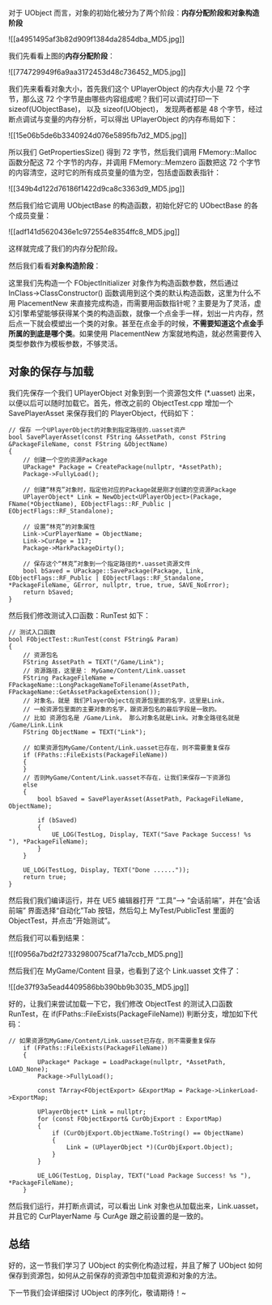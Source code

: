 
对于 UObject 而言，对象的初始化被分为了两个阶段：**内存分配阶段和对象构造阶段**


![[a4951495af3b82d909f1384da2854dba_MD5.jpg]]

我们先看看上图的**内存分配阶段**：

![[774729949f6a9aa3172453d48c736452_MD5.jpg]]

我们先来看看对象大小，首先我们这个 UPlayerObject 的内存大小是 72 个字节，那么这 72 个字节是由哪些内容组成呢？我们可以调试打印一下 sizeof(UObjectBase)， 以及 sizeof(UObject)， 发现两者都是 48 个字节，经过断点调试与变量的内存分析，可以得出 UPlayerObject 的内存布局如下：

![[15e06b5de6b3340924d076e5895fb7d2_MD5.jpg]]

所以我们 GetPropertiesSize() 得到 72 字节，然后我们调用 FMemory::Malloc 函数分配这 72 个字节的内存，并调用 FMemory::Memzero 函数把这 72 个字节的内容清空，这时它的所有成员变量的值为空，包括虚函数表指针：

![[349b4d122d76186f1422d9ca8c3363d9_MD5.jpg]]

然后我们给它调用 UObjectBase 的构造函数，初始化好它的 UObectBase 的各个成员变量：

![[adf141d5620436e1c972554e8354ffc8_MD5.jpg]]

这样就完成了我们的内存分配阶段。

然后我们看看**对象构造阶段**：

这里我们先构造一个 FObjectInitializer 对象作为构造函数参数，然后通过 InClass->ClassConstructor() 函数调用到这个类的默认构造函数，这里为什么不用 PlacementNew 来直接完成构造，而需要用函数指针呢？主要是为了灵活，虚幻引擎希望能够获得某个类的构造函数，就像一个点金手一样，划出一片内存，然后点一下就会模塑出一个类的对象。甚至在点金手的时候，**不需要知道这个点金手所属的到底是哪个类**。如果使用 PlacementNew 方案就地构造，就必然需要传入类型参数作为模板参数，不够灵活。

## 对象的保存与加载

我们先保存一个我们 UPlayerObject 对象到到一个资源包文件 (*.uasset) 出来，以便以后可以随时加载它。首先，修改之前的 ObjectTest.cpp 增加一个 SavePlayerAsset 来保存我们的 PlayerObject，代码如下：

```
// 保存 一个UPlayerObject的对象到指定路径的.uasset资产
bool SavePlayerAsset(const FString &AssetPath, const FString &PackageFileName, const FString &ObjectName)
{
	// 创建一个空的资源Package
	UPackage* Package = CreatePackage(nullptr, *AssetPath);
	Package->FullyLoad();

	// 创建“林克”对象时，指定他对应的Package就是刚才创建的空资源Package
	UPlayerObject* Link = NewObject<UPlayerObject>(Package, FName(*ObjectName), EObjectFlags::RF_Public | EObjectFlags::RF_Standalone);

	// 设置“林克”的对象属性
	Link->CurPlayerName = ObjectName;
	Link->CurAge = 117;
	Package->MarkPackageDirty();

	// 保存这个“林克”对象到一个指定路径的*.uasset资源文件
	bool bSaved = UPackage::SavePackage(Package, Link, EObjectFlags::RF_Public | EObjectFlags::RF_Standalone, *PackageFileName, GError, nullptr, true, true, SAVE_NoError);
	return bSaved;
}
```

然后我们修改测试入口函数：RunTest 如下：

```
// 测试入口函数
bool FObjectTest::RunTest(const FString& Param)
{
	// 资源包名
	FString AssetPath = TEXT("/Game/Link");
	// 资源路径，这里是： MyGame/Content/Link.uasset
	FString PackageFileName = FPackageName::LongPackageNameToFilename(AssetPath, FPackageName::GetAssetPackageExtension());
	// 对象名，就是 我们PlayerObject在资源包里面的名字，这里是Link，
	// 一般资源包里面的主要对象的名字，跟资源包名的最后字段是一致的。
	// 比如 资源包名是 /Game/Link， 那么对象名就是Link。对象全路径名就是 /Game/Link.Link
	FString ObjectName = TEXT("Link");

	// 如果资源包MyGame/Content/Link.uasset已存在，则不需要重复保存
	if (FPaths::FileExists(PackageFileName))
	{
	}
	// 否则MyGame/Content/Link.uasset不存在，让我们来保存一下资源包
	else
	{
		bool bSaved = SavePlayerAsset(AssetPath, PackageFileName, ObjectName);

		if (bSaved)
		{
			UE_LOG(TestLog, Display, TEXT("Save Package Success! %s "), *PackageFileName);
		}
	}

	UE_LOG(TestLog, Display, TEXT("Done ......"));
	return true;
}
```

然后我们我们编译运行，并在 UE5 编辑器打开 “工具”--> “会话前端”，并在“会话前端” 界面选择“自动化”Tab 按钮，然后勾上 MyTest/PublicTest 里面的 ObjectTest，并点击“开始测试”。

然后我们可以看到结果：

![[f0956a7bd2f27332980075caf71a7ccb_MD5.png]]

然后我们在 MyGame/Content 目录，也看到了这个 Link.uasset 文件了：

![[de37f93a5ead4409586bb390bb9b3035_MD5.jpg]]

好的，让我们来尝试加载一下它，我们修改 ObjectTest 的测试入口函数 RunTest，在 if(FPaths::FileExists(PackageFileName)) 判断分支，增加如下代码：

```
// 如果资源包MyGame/Content/Link.uasset已存在，则不需要重复保存
	if (FPaths::FileExists(PackageFileName))
	{
		UPackage* Package = LoadPackage(nullptr, *AssetPath, LOAD_None);
		Package->FullyLoad();

		const TArray<FObjectExport> &ExportMap = Package->LinkerLoad->ExportMap;

		UPlayerObject* Link = nullptr;
		for (const FObjectExport& CurObjExport : ExportMap)
		{
			if (CurObjExport.ObjectName.ToString() == ObjectName)
			{
				Link = (UPlayerObject *)(CurObjExport.Object);
			}
		}

		UE_LOG(TestLog, Display, TEXT("Load Package Success! %s "), *PackageFileName);
	}
```

然后我们运行，并打断点调试，可以看出 Link 对象也从加载出来，Link.uasset，并且它的 CurPlayerName 与 CurAge 跟之前设置的是一致的。

## 总结

好的，这一节我们学习了 UObject 的实例化构造过程，并且了解了 UObject 如何保存到资源包，如何从之前保存的资源包中加载资源和对象的方法。

下一节我们会详细探讨 UObject 的序列化，敬请期待！~